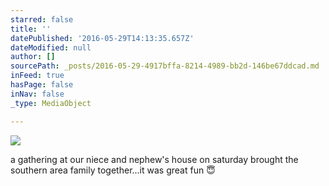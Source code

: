 ```yaml
---
starred: false
title: ''
datePublished: '2016-05-29T14:13:35.657Z'
dateModified: null
author: []
sourcePath: _posts/2016-05-29-4917bffa-8214-4989-bb2d-146be67ddcad.md
inFeed: true
hasPage: false
inNav: false
_type: MediaObject

---
```

![](https://the-grid-user-content.s3-us-west-2.amazonaws.com/da35f505-ae41-4e71-b504-a232c1e31151.jpg)

a gathering at our niece and nephew's house on saturday brought the southern area family together...it was great fun 😇
